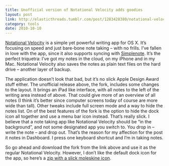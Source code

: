```yaml
---
title: Unofficial version of Notational Velocity adds goodies
layout: post
link: http://elasticthreads.tumblr.com/post/1283428380/notational-velocity-forked-fullscreen-mode-menubar
category: tools
date: 2010-10-10
---
```


[Notational Velocity](http://notational.net/) is a simple yet powerful writing app for OS X. It’s focusing on speed and just bare-bone note taking – with no frills. I’ve fallen in love with the app, since it also supports syncing with [Simplenote](http://simplenoteapp.com/). It’s the perfect triquetra: I’ve got my notes in the cloud, on my iPhone and in my Mac. Notational Velocity also saves the notes as plain text files on the hard drive – another layer of backup.

The application doesn’t look that bad, but it’s no slick Apple Design Award stuff either. The unofficial release above, the fork, includes some changes to the layout. It brings an iPad like interface, with all notes to the left of the writing area instead of above. That could give more of an overview of all notes (I think it’s better since computer screens today of course are more wide than tall). Other tweaks include full screen mode and a way to hide the notes list. On of the best features of the fork is the option to hide the dock icon all together and use a menu bar icon instead. That’s really slick. I believe that a note taking app like Notational Velocity should be “in the background”, and not some designated app you switch to. You drop in – write the note – and drop out. That’s the reason for my affection for the post it notes in Dashboard. I press one keyboard shortcut and I’m in taking notes.

So go ahead and download the fork from the link above and use it as the regular Notational Velocity. However, I don’t like the default dock icon for the app, so here’s a [zip with a slick moleskine icon](http://johanbrook.com/wordpress/wp-content/uploads/2010/10/Moleskine.zip).